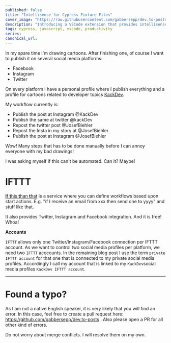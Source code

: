 ```yaml
---
published: false
title: "Intellisense for Cypress Fixture Files"
cover_image: "https://raw.githubusercontent.com/gabbersepp/dev.to-posts/master/blog-posts/intellisense-for-cypress-fixture-files/assets/your-asset.png"
description: "Introducing a VSCode extension that provides intellisense for cypress fixture file paths"
tags: cypress, javascript, vscode, productivity
series:
canonical_url:
---
```


In my spare time I'm drawing cartoons. After finishing one, of course I want to publish it on several social media platforms:
+ Facebook
+ Instagram
+ Twitter

On every platform I have a personal profile where I publish everything and a profile for cartoons related to developer topics [KackDev](https://kack.dev). 

My workflow currently is:
+ Publish the post at Instagram @KackDev
+ Publish the same at twitter @kackDev
+ Repost the twitter post @JosefBiehler
+ Repost the Insta in my story at @JosefBiehler
+ Publish the post at Instagram @JosefBiehler

Wow! Many steps that has to be done manually before I can annoy everyone with my bad drawings! 

I was asking myself if this can't be automated. Can it? Maybe!

# IFTTT
[**I**f **t**his **t**han **t**hat](https://ifttt.com) is a service where you can define workflows based upon start actions. E.g. "if I receive an email from xxx then send one to yyyy" and stuff like that.

It also provides Twitter, Instagram and Facebook integration. And it is free! Whoa!

**Accounts**

`IFTTT` allows only one Twitter/Instagram/Facebook connection per IFTTT account. As we want to control two social media profiles per platform, we need two `IFTTT` acccounts. In the remaining blog post I use the term `private IFTTT account` for that one that is connected to my private social media profiles. Accordingly I call my account that is linked to my `KackDev`social media profiles `KackDev IFTTT account`.

----

# Found a typo?
As I am not a native English speaker, it is very likely that you will find an error. In this case, feel free to create a pull request here: https://github.com/gabbersepp/dev.to-posts . Also please open a PR for all other kind of errors.

Do not worry about merge conflicts. I will resolve them on my own. 